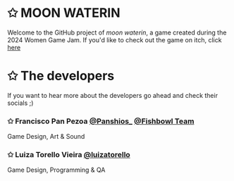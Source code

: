 # ✩ MOON WATERIN

Welcome to the GitHub project of _moon waterin_, a game created during the 2024 Women Game Jam.
 
If you'd like to check out the game on itch, click [here](https://luizatorello.itch.io/moonwaterin)

# ✩ The developers

If you want to hear more about the developers go ahead and check their socials ;)
### ✩ Francisco Pan Pezoa [@Panshios_](href="https://x.com/Panshios_)  [@Fishbowl Team](https://www.fishbowlteam.com/)
Game Design, Art & Sound

### ✩ Luiza Torello Vieira [@luizatorello](https://x.com/luizatorello)
Game Design, Programming & QA 
